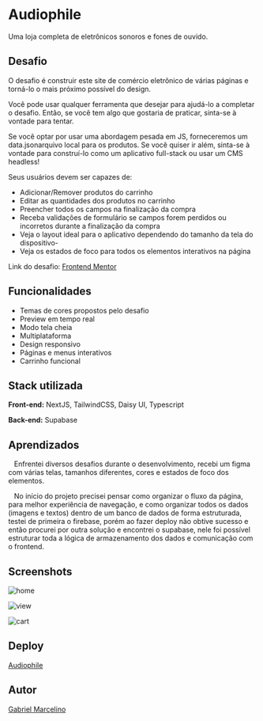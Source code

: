 # Audiophile

Uma loja completa de eletrônicos sonoros e fones de ouvido.


## Desafio

O desafio é construir este site de comércio eletrônico de várias páginas e torná-lo o mais próximo possível do design.

Você pode usar qualquer ferramenta que desejar para ajudá-lo a completar o desafio. Então, se você tem algo que gostaria de praticar, sinta-se à vontade para tentar.

Se você optar por usar uma abordagem pesada em JS, forneceremos um data.jsonarquivo local para os produtos. Se você quiser ir além, sinta-se à vontade para construí-lo como um aplicativo full-stack ou usar um CMS headless!

Seus usuários devem ser capazes de:

- Adicionar/Remover produtos do carrinho
- Editar as quantidades dos produtos no carrinho
- Preencher todos os campos na finalização da compra
- Receba validações de formulário se campos forem perdidos ou incorretos durante a finalização da compra
- Veja o layout ideal para o aplicativo dependendo do tamanho da tela do dispositivo-
- Veja os estados de foco para todos os elementos interativos na página



Link do desafio: [Frontend Mentor](https://www.frontendmentor.io/challenges/audiophile-ecommerce-website-C8cuSd_wx)

## Funcionalidades

- Temas de cores propostos pelo desafio
- Preview em tempo real
- Modo tela cheia
- Multiplataforma
- Design responsivo
- Páginas e menus interativos
- Carrinho funcional


## Stack utilizada

**Front-end:** NextJS, TailwindCSS, Daisy UI, Typescript

**Back-end:** Supabase


## Aprendizados

&nbsp;&nbsp;&nbsp;Enfrentei diversos desafios durante o desenvolvimento, recebi um figma com várias telas, tamanhos diferentes, cores e estados de foco dos elementos.

&nbsp;&nbsp;&nbsp;No início do projeto precisei pensar como organizar o fluxo da página, para melhor experiência de navegação, e  como organizar todos os dados (imagens e textos) dentro de um banco de dados de forma estruturada, testei de primeira o firebase, porém ao fazer deploy não obtive sucesso e então procurei por outra solução e encontrei o supabase, nele foi possível estruturar toda a lógica de armazenamento dos dados e comunicação com o frontend.

## Screenshots

![home](https://res.cloudinary.com/dduiscoif/image/upload/v1703878895/screenshots/home-page_yaoq3z.png)

![view](https://res.cloudinary.com/dduiscoif/image/upload/v1703879151/screenshots/product-view_gw8k01.png)

![cart](https://res.cloudinary.com/dduiscoif/image/upload/v1703879239/screenshots/cart_laswyw.png)

## Deploy

[Audiophile](https://audio-phile-git-main-gabrielmarcc.vercel.app/)

## Autor

[Gabriel Marcelino](https://www.github.com/GabrielMarcC)

